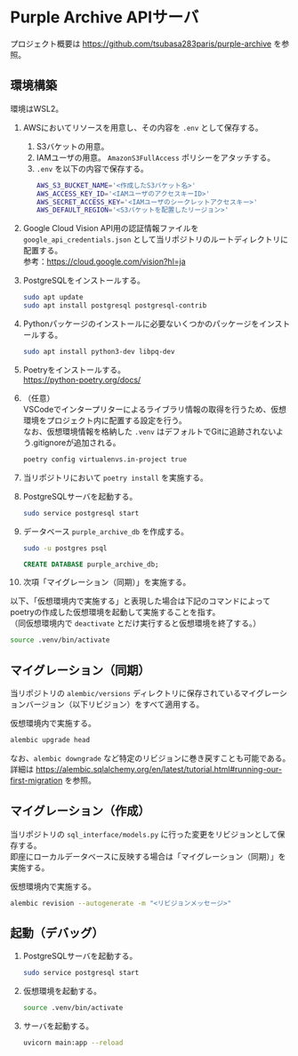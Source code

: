 # Purple Archive APIサーバ

プロジェクト概要は <https://github.com/tsubasa283paris/purple-archive> を参照。

## 環境構築

環境はWSL2。

1. AWSにおいてリソースを用意し、その内容を `.env` として保存する。
   1. S3バケットの用意。
   1. IAMユーザの用意。 `AmazonS3FullAccess` ポリシーをアタッチする。
   1. `.env` を以下の内容で保存する。  
      ```bash
      AWS_S3_BUCKET_NAME='<作成したS3バケット名>'
      AWS_ACCESS_KEY_ID='<IAMユーザのアクセスキーID>'
      AWS_SECRET_ACCESS_KEY='<IAMユーザのシークレットアクセスキー>'
      AWS_DEFAULT_REGION='<S3バケットを配置したリージョン>'
      ```

1. Google Cloud Vision API用の認証情報ファイルを `google_api_credentials.json` として当リポジトリのルートディレクトリに配置する。  
   参考：<https://cloud.google.com/vision?hl=ja>

1. PostgreSQLをインストールする。  
   ```bash
   sudo apt update
   sudo apt install postgresql postgresql-contrib
   ```

1. Pythonパッケージのインストールに必要ないくつかのパッケージをインストールする。  
   ```bash
   sudo apt install python3-dev libpq-dev
   ```

1. Poetryをインストールする。  
   <https://python-poetry.org/docs/>

1. （任意）  
   VSCodeでインタープリターによるライブラリ情報の取得を行うため、仮想環境をプロジェクト内に配置する設定を行う。  
   なお、仮想環境情報を格納した `.venv` はデフォルトでGitに追跡されないよう.gitignoreが追加される。  
   ```bash
   poetry config virtualenvs.in-project true
   ```

1. 当リポジトリにおいて `poetry install` を実施する。  

1. PostgreSQLサーバを起動する。  
   ```bash
   sudo service postgresql start
   ```

1. データベース `purple_archive_db` を作成する。  
   ```bash
   sudo -u postgres psql
   ```

   ```sql
   CREATE DATABASE purple_archive_db;
   ```

1. 次項「マイグレーション（同期）」を実施する。

以下、「仮想環境内で実施する」と表現した場合は下記のコマンドによってpoetryの作成した仮想環境を起動して実施することを指す。  
（同仮想環境内で `deactivate` とだけ実行すると仮想環境を終了する。）  
```bash
source .venv/bin/activate
```

## マイグレーション（同期）

当リポジトリの `alembic/versions` ディレクトリに保存されているマイグレーションバージョン（以下リビジョン）をすべて適用する。  

仮想環境内で実施する。  
```bash
alembic upgrade head
```

なお、`alembic downgrade` など特定のリビジョンに巻き戻すことも可能である。  
詳細は <https://alembic.sqlalchemy.org/en/latest/tutorial.html#running-our-first-migration> を参照。

## マイグレーション（作成）

当リポジトリの `sql_interface/models.py` に行った変更をリビジョンとして保存する。  
即座にローカルデータベースに反映する場合は「マイグレーション（同期）」を実施する。  

仮想環境内で実施する。  
```bash
alembic revision --autogenerate -m "<リビジョンメッセージ>"
```

## 起動（デバッグ）

1. PostgreSQLサーバを起動する。  
   ```bash
   sudo service postgresql start
   ```

1. 仮想環境を起動する。  
   ```bash
   source .venv/bin/activate
   ```

1. サーバを起動する。  
   ```bash
   uvicorn main:app --reload
   ```
